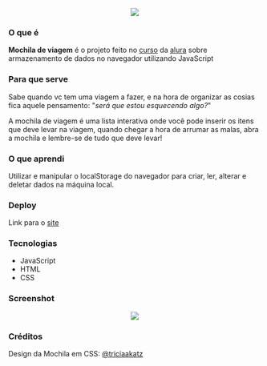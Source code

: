 <p align="center"><img src="https://i.imgur.com/peZ6SFH.png"></p>

 ### O que é
**Mochila de viagem** é o projeto feito no [curso](https://cursos.alura.com.br/course/javascript-web-armazenando-dados-navegador) da [alura](https://www.alura.com.br) sobre armazenamento de dados no navegador utilizando JavaScript

### Para que serve
Sabe quando vc tem uma viagem a fazer, e na hora de organizar as cosias fica aquele pensamento: "*será que estou esquecendo algo?*"

A mochila de viagem é uma lista interativa onde você pode inserir os itens que deve levar na viagem, quando chegar a hora de arrumar as malas, abra a mochila e lembre-se de tudo que deve levar!

### O que aprendi
Utilizar e manipular o localStorage do navegador para criar, ler, alterar e deletar dados na máquina local.

### Deploy
Link para o [site](https://mochila-de-viagem-lzdavic.vercel.app)

### Tecnologias
- JavaScript
- HTML
- CSS

### Screenshot
<p align="center"><img src="https://i.imgur.com/IzHVUPs.png"></p>

### Créditos
Design da Mochila em CSS: [@triciaakatz](https://codepen.io/triciaakatz)
